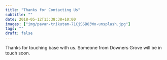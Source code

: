 ```yaml
---
title: "Thanks for Contacting Us"
subtitle: ""
date: 2018-05-12T13:38:38+10:00
images: ["img/pavan-trikutam-71CjSSB83Wo-unsplash.jpg"]
tags: ""
draft: false
---
```

Thanks for touching base with us. Someone from Downers Grove will be in touch soon.
